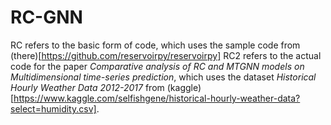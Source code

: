 # RC-GNN
RC refers to the basic form of code, which uses the sample code from (there)[https://github.com/reservoirpy/reservoirpy]
RC2 refers to the actual code for the paper *Comparative analysis of RC and MTGNN models on Multidimensional time-series prediction*, which uses the dataset *Historical Hourly Weather Data 2012-2017* from (kaggle)[https://www.kaggle.com/selfishgene/historical-hourly-weather-data?select=humidity.csv].
